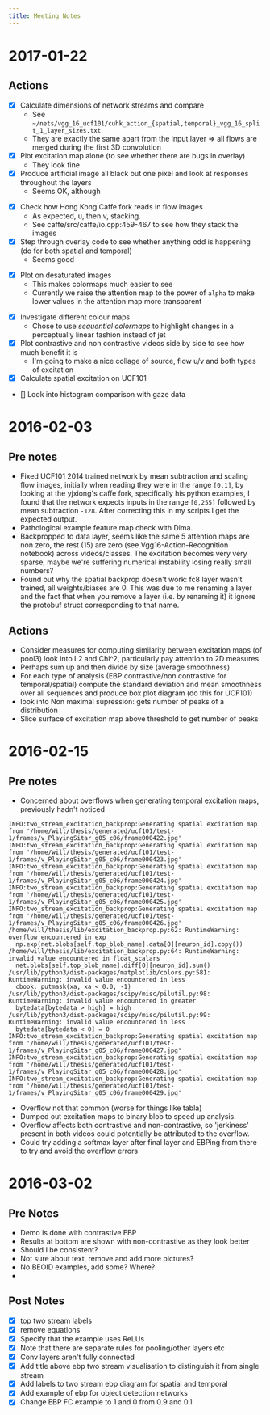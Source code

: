 ```yaml
---
title: Meeting Notes
---
```


# 2017-01-22

## Actions

- [x] Calculate dimensions of network streams and compare
  * See `~/nets/vgg_16_ucf101/cuhk_action_{spatial,temporal}_vgg_16_split_1_layer_sizes.txt`
  * They are exactly the same apart from the input layer => all flows are merged during the first 3D convolution
- [x] Plot excitation map alone (to see whether there are bugs in overlay)
  * They look fine
- [x] Produce artificial image all black but one pixel and look at responses throughout the layers
  * Seems OK, although
* [x] Check how Hong Kong Caffe fork reads in flow images
  * As expected, u, then v, stacking.
  * See caffe/src/caffe/io.cpp:459-467 to see how they stack the images
* [x] Step through overlay code to see whether anything odd is happening (do for both spatial and temporal)
  * Seems good
- [x] Plot on desaturated images
  * This makes colormaps much easier to see
  * Currently we raise the attention map to the power of `alpha` to make lower values in the attention map more transparent
* [x] Investigate different colour maps
  * Chose to use *sequential colormaps* to highlight changes in a perceptually linear fashion instead of jet
* [x] Plot contrastive and non contrastive videos side by side to see how much benefit it is
  * I'm going to make a nice collage of source, flow u/v and both types of excitation
* [x] Calculate spatial excitation on UCF101
* [] Look into histogram comparison with gaze data


# 2016-02-03

## Pre notes

* Fixed UCF101 2014 trained network by mean subtraction and scaling flow
  images, initially when reading they were in the range `[0,1]`, by looking at
  the yjxiong's caffe fork, specifically his python examples, I found that the
  network expects inputs in the range `[0,255]` followed by mean subtraction
  `-128`. After correcting this in my scripts I get the expected output.
* Pathological example feature map check with Dima.
* Backpropped to data layer, seems like the same 5 attention maps are non zero,
  the rest (15) are zero (see Vgg16-Action-Recognition notebook) across
  videos/classes. The excitation becomes very very sparse, maybe we're suffering
  numerical instability losing really small numbers?
* Found out why the spatial backprop doesn't work: fc8 layer wasn't trained,
  all weights/biases are 0. This was due to me renaming a layer and the fact that
  when you remove a layer (i.e. by renaming it) it ignore the protobuf struct
  corresponding to that name.


## Actions

* Consider measures for computing similarity between excitation maps (of pool3) look into L2 and Chi^2, particularly pay attention to 2D measures
* Perhaps sum up and then divide by size (average smoothness)
* For each type of analysis (EBP contrastive/non contrastive for temporal/spatial) compute the standard deviation and mean smoothness over all sequences and produce box plot diagram (do this for UCF101)
* look into Non maximal supression: gets number of peaks of a distribution
* Slice surface of excitation map above threshold to get number of peaks


# 2016-02-15

## Pre notes

* Concerned about overflows when generating temporal excitation maps, previously hadn't noticed

```
INFO:two_stream_excitation_backprop:Generating spatial excitation map from '/home/will/thesis/generated/ucf101/test-1/frames/v_PlayingSitar_g05_c06/frame000422.jpg'
INFO:two_stream_excitation_backprop:Generating spatial excitation map from '/home/will/thesis/generated/ucf101/test-1/frames/v_PlayingSitar_g05_c06/frame000423.jpg'
INFO:two_stream_excitation_backprop:Generating spatial excitation map from '/home/will/thesis/generated/ucf101/test-1/frames/v_PlayingSitar_g05_c06/frame000424.jpg'
INFO:two_stream_excitation_backprop:Generating spatial excitation map from '/home/will/thesis/generated/ucf101/test-1/frames/v_PlayingSitar_g05_c06/frame000425.jpg'
INFO:two_stream_excitation_backprop:Generating spatial excitation map from '/home/will/thesis/generated/ucf101/test-1/frames/v_PlayingSitar_g05_c06/frame000426.jpg'
/home/will/thesis/lib/excitation_backprop.py:62: RuntimeWarning: overflow encountered in exp
  np.exp(net.blobs[self.top_blob_name].data[0][neuron_id].copy())
/home/will/thesis/lib/excitation_backprop.py:64: RuntimeWarning: invalid value encountered in float_scalars
  net.blobs[self.top_blob_name].diff[0][neuron_id].sum()
/usr/lib/python3/dist-packages/matplotlib/colors.py:581: RuntimeWarning: invalid value encountered in less
  cbook._putmask(xa, xa < 0.0, -1)
/usr/lib/python3/dist-packages/scipy/misc/pilutil.py:98: RuntimeWarning: invalid value encountered in greater
  bytedata[bytedata > high] = high
/usr/lib/python3/dist-packages/scipy/misc/pilutil.py:99: RuntimeWarning: invalid value encountered in less
  bytedata[bytedata < 0] = 0
INFO:two_stream_excitation_backprop:Generating spatial excitation map from '/home/will/thesis/generated/ucf101/test-1/frames/v_PlayingSitar_g05_c06/frame000427.jpg'
INFO:two_stream_excitation_backprop:Generating spatial excitation map from '/home/will/thesis/generated/ucf101/test-1/frames/v_PlayingSitar_g05_c06/frame000428.jpg'
INFO:two_stream_excitation_backprop:Generating spatial excitation map from '/home/will/thesis/generated/ucf101/test-1/frames/v_PlayingSitar_g05_c06/frame000429.jpg'
```

* Overflow not that common (worse for things like tabla)
* Dumped out excitation maps to binary blob to speed up analysis.
* Overflow affects both contrastive and non-contrastive, so 'jerkiness' present in both videos could potentially be attributed to the overflow.
* Could try adding a softmax layer after final layer and EBPing from there to try and avoid the overflow errors

# 2016-03-02

## Pre Notes

* Demo is done with contrastive EBP
* Results at bottom are shown with non-contrastive as they look better
* Should I be consistent?
* Not sure about text, remove and add more pictures?
* No BEOID examples, add some? Where?
*

## Post Notes

* [x] top two stream labels
* [x] remove equations
* [x] Specify that the example uses ReLUs
* [x] Note that there are separate rules for pooling/other layers etc
* [x] Conv layers aren't fully connected
* [x] Add title above ebp two stream visualisation to distinguish it from single stream
* [x] Add labels to two stream ebp diagram for spatial and temporal 
* [x] Add example of ebp for object detection networks
* [x] Change EBP FC example to 1 and 0 from 0.9 and 0.1
